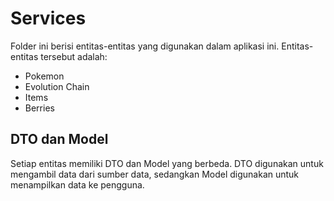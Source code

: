 # Services

Folder ini berisi entitas-entitas yang digunakan dalam aplikasi ini. Entitas-entitas tersebut adalah:

- Pokemon
- Evolution Chain
- Items
- Berries

## DTO dan Model

Setiap entitas memiliki DTO dan Model yang berbeda. DTO digunakan untuk mengambil data dari sumber data, sedangkan Model digunakan untuk menampilkan data ke pengguna.